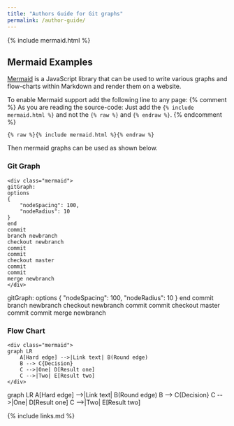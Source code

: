 ```yaml
---
title: "Authors Guide for Git graphs"
permalink: /author-guide/
---
```

{% include mermaid.html %}

## Mermaid Examples

[Mermaid](https://mermaid-js.github.io/mermaid/#/) is a JavaScript library that can be used
to write various graphs and flow-charts within Markdown and render them on a website. 

To enable Mermaid support add the following line to any page:
{% comment %}
As you are reading the source-code:
Just add the  `{% include mermaid.html %}` and not the `{% raw %}` and `{% endraw %}`.
{% endcomment %}
```
{% raw %}{% include mermaid.html %}{% endraw %}
```
Then mermaid graphs can be used as shown below.

### Git Graph

```
<div class="mermaid">
gitGraph:
options
{
    "nodeSpacing": 100,
    "nodeRadius": 10
}
end
commit
branch newbranch
checkout newbranch
commit
commit
checkout master
commit
commit
merge newbranch
</div>
```

<div class="mermaid">
gitGraph:
options
{
    "nodeSpacing": 100,
    "nodeRadius": 10
}
end
commit
branch newbranch
checkout newbranch
commit
commit
checkout master
commit
commit
merge newbranch
</div>

### Flow Chart

```
<div class="mermaid">
graph LR
    A[Hard edge] -->|Link text| B(Round edge)
    B --> C{Decision}
    C -->|One| D[Result one]
    C -->|Two| E[Result two]
</div>
```

<div class="mermaid">
graph LR
    A[Hard edge] -->|Link text| B(Round edge)
    B --> C{Decision}
    C -->|One| D[Result one]
    C -->|Two| E[Result two]
</div>

{% include links.md %}
